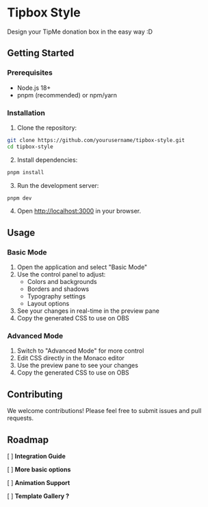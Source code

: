 # Tipbox Style

Design your TipMe donation box in the easy way :D

## Getting Started

### Prerequisites

- Node.js 18+
- pnpm (recommended) or npm/yarn

### Installation

1. Clone the repository:
```bash
git clone https://github.com/yourusername/tipbox-style.git
cd tipbox-style
```

2. Install dependencies:
```bash
pnpm install
```

3. Run the development server:
```bash
pnpm dev
```

4. Open [http://localhost:3000](http://localhost:3000) in your browser.

## Usage

### Basic Mode

1. Open the application and select "Basic Mode"
2. Use the control panel to adjust:
   - Colors and backgrounds
   - Borders and shadows
   - Typography settings
   - Layout options
3. See your changes in real-time in the preview pane
4. Copy the generated CSS to use on OBS

### Advanced Mode

1. Switch to "Advanced Mode" for more control
2. Edit CSS directly in the Monaco editor
3. Use the preview pane to see your changes
4. Copy the generated CSS to use on OBS


## Contributing

We welcome contributions! Please feel free to submit issues and pull requests.

## Roadmap
[ ] **Integration Guide**

[ ] **More basic options**

[ ] **Animation Support**

[ ] **Template Gallery ?**
